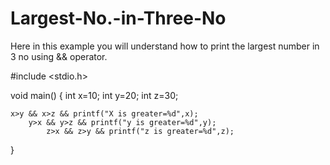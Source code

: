 # Largest-No.-in-Three-No
Here in this example you will understand how to print the largest number in 3 no using &amp;&amp; operator.


#include <stdio.h>

void main()
{
	int x=10;
	int y=20;
	int z=30;
	
	x>y && x>z && printf("X is greater=%d",x);
		y>x && y>z && printf("y is greater=%d",y);
			z>x && z>y && printf("z is greater=%d",z);

}
